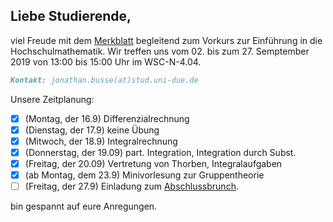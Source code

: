 ## Liebe Studierende,

viel Freude mit dem [Merkblatt](https://github.com/JonathanVorkurs/MathematikVorkurs2019/blob/master/MerkblattMathematikVorkurs2019.pdf) begleitend zum Vorkurs zur Einführung in die Hochschulmathematik. Wir treffen uns vom 02. bis zum 27. Semptember 2019 von 13:00 bis 15:00 Uhr im WSC-N-4.04.

```markdown
Kontakt: jonathan.busse(at)stud.uni-due.de
```
Unsere Zeitplanung:
- [x] (Montag, der 16.9) Differenzialrechnung
- [x] (Dienstag, der 17.9) keine Übung
- [x] (Mitwoch, der 18.9) Integralrechnung
- [x] (Donnerstag, der 19.09) part. Integration, Integration durch Subst.
- [x] (Freitag, der 20.09) Vertretung von Thorben, Integralaufgaben
- [x] (ab Montag, dem 23.9) Minivorlesung zur Gruppentheorie
- [ ] (Freitag, der 27.9) Einladung zum [Abschlussbrunch](https://docs.google.com/document/d/1-QTVqREvEDzfTiv3kafdl2W_9Vvn4XiDKiyrrpy7PJQ/edit).

bin gespannt auf eure Anregungen.
